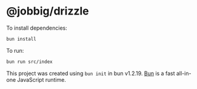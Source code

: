 # @jobbig/drizzle

To install dependencies:

```bash
bun install
```

To run:

```bash
bun run src/index
```

This project was created using `bun init` in bun v1.2.19. [Bun](https://bun.com) is a fast all-in-one JavaScript runtime.
